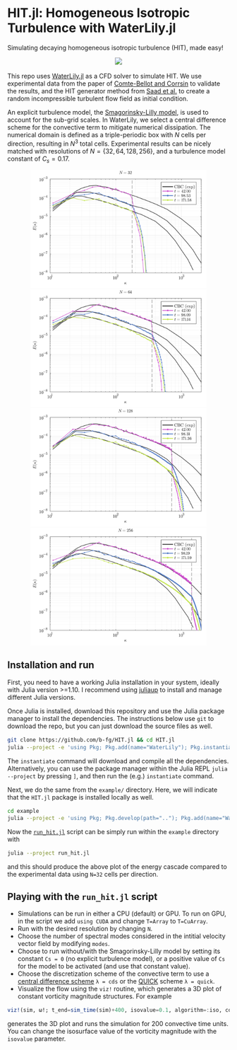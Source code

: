 # HIT.jl: Homogeneous Isotropic Turbulence with WaterLily.jl
Simulating decaying homogeneous isotropic turbulence (HIT), made easy!

<p align="center">
<img src="assets/hit.png" width="400">
</p>
<!-- <p align="center">
    <video width="360" height="360" controls=0 preload="true" autoplay="autoplay">
        <source src="https://surfdrive.surf.nl/files/index.php/s/bNtEg64b8JrWWdV/download" type="video/mp4">
    </video>
</p> -->


This repo uses [WaterLily.jl](https://github.com/WaterLily-jl/WaterLily.jl) as a CFD solver to simulate HIT. We use experimental data from the paper of [Comte-Bellot and Corrsin](https://doi.org/10.1017/S0022112071001599) to validate the results, and the HIT generator method from [Saad et al.](https://doi.org/10.2514/1.J055230) to create a random incompressible turbulent flow field as initial condition.

An explicit turbulence model, the [Smagorinsky-Lilly model](https://en.wikipedia.org/wiki/Large_eddy_simulation#Smagorinsky%E2%80%93Lilly_model), is used to account for the sub-grid scales. In WaterLily, we select a central difference scheme for the convective term to mitigate numerical dissipation. The numerical domain is defined as a triple-periodic box with $N$ cells per direction, resulting in $N^3$ total cells. Experimental results can be nicely matched with resolutions of $N=\{32,64,128,256\}$, and a turbulence model constant of $C_s=0.17$.

<p align="center">
<img src="assets/Ek_N32_modes2048_Cs0.17_cds_t171.58.png" width="400">
<img src="assets/Ek_N64_modes2048_Cs0.17_cds_t171.14.png" width="400">
<img src="assets/Ek_N128_modes2048_Cs0.17_cds_t171.36.png" width="400">
<img src="assets/Ek_N256_modes2048_Cs0.17_cds_t171.59.png" width="400">
</p>


## Installation and run
First, you need to have a working Julia installation in your system, ideally with Julia version >=1.10. I recommend using [juliaup](https://github.com/JuliaLang/juliaup) to install and manage different Julia versions.

Once Julia is installed, download this repository and use the Julia package manager to install the dependencies. The instructions below use `git` to download the repo, but you can just download the source files as well.

```sh
git clone https://github.com/b-fg/HIT.jl && cd HIT.jl
julia --project -e 'using Pkg; Pkg.add(name="WaterLily"); Pkg.instantiate()'
```
The `instantiate` command will download and compile all the dependencies. Alternatively, you can use the package manager within the Julia REPL `julia --project` by pressing `]`, and then run the (e.g.) `instantiate` command.

Next, we do the same from the `example/` directory. Here, we will indicate that the `HIT.jl` package is installed locally as well.
```sh
cd example
julia --project -e 'using Pkg; Pkg.develop(path=".."); Pkg.add(name="WaterLily"); Pkg.instantiate()'
```

Now the [`run_hit.jl`](example/run_hit.jl) script can be simply run within the `example` directory with
```sh
julia --project run_hit.jl
```
and this should produce the above plot of the energy cascade compared to the experimental data using `N=32` cells per direction.

## Playing with the `run_hit.jl` script
- Simulations can be run in either a CPU (default) or GPU. To run on GPU, in the script we add `using CUDA` and change `T=Array` to `T=CuArray`.
- Run with the desired resolution by changing `N`.
- Choose the number of spectral modes considered in the intitial velocity vector field by modifying `modes`.
- Choose to run without/with the Smagorinsky-Lilly model by setting its constant `Cs = 0` (no explicit turbulence model), or a positive value of `Cs` for the model to be activated (and use that constant value).
- Choose the discretization scheme of the convective term to use a [central difference scheme](https://en.wikipedia.org/wiki/Central_differencing_scheme) `λ = cds` or the [QUICK](https://en.wikipedia.org/wiki/QUICK_scheme) scheme `λ = quick`.
- Visualize the flow using the `viz!` routine, which generates a 3D plot of constant vorticity magnitude structures. For example
```julia
viz!(sim, ω!; t_end=sim_time(sim)+400, isovalue=0.1, algorithm=:iso, colormap=[:green],)
```
generates the 3D plot and runs the simulation for 200 convective time units. You can change the isosurface value of the vorticity magnitude with the `isovalue` parameter.
